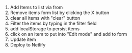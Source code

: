 1. Add Items to list via from
2. Remove items form list by clicking the X button
3. clear all items with "clear" button
4. Filter the items by typing in the filter field
5. add localStorage to persist items
6. click on an item to put into "Edit mode" and add to form
7. Update item
8. Deploy to Netlify
